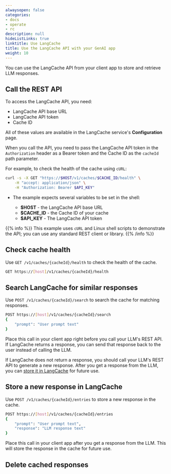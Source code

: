 ```yaml
---
alwaysopen: false
categories:
- docs
- operate
- rc
description: null
hideListLinks: true
linktitle: Use LangCache
title: Use the LangCache API with your GenAI app
weight: 10
---
```


You can use the LangCache API from your client app to store and retrieve LLM responses.

## Call the REST API

To access the LangCache API, you need:

- LangCache API base URL
- LangCache API token
- Cache ID

All of these values are available in the LangCache service's **Configuration** page.

When you call the API, you need to pass the LangCache API token in the `Authorization` header as a Bearer token and the Cache ID as the `cacheId` path parameter. 

For example, to check the health of the cache using `cURL`:

```bash
curl -s -X GET "https://$HOST/v1/caches/$CACHE_ID/health" \
    -H "accept: application/json" \
    -H "Authorization: Bearer $API_KEY"
```

- The example expects several variables to be set in the shell:

    - **$HOST** - the LangCache API base URL
    - **$CACHE_ID** - the Cache ID of your cache
    - **$API_KEY** - The LangCache API token

{{% info %}}
This example uses `cURL` and Linux shell scripts to demonstrate the API; you can use any standard REST client or library.
{{% /info %}}

## Check cache health

Use `GET /v1/caches/{cacheId}/health` to check the health of the cache.

```sh
GET https://[host]/v1/caches/{cacheId}/health
```

## Search LangCache for similar responses

Use `POST /v1/caches/{cacheId}/search` to search the cache for matching responses.

```sh
POST https://[host]/v1/caches/{cacheId}/search
{
    "prompt": "User prompt text"
}
```

Place this call in your client app right before you call your LLM's REST API. If LangCache returns a response, you can send that response back to the user instead of calling the LLM.

If LangCache does not return a response, you should call your LLM's REST API to generate a new response. After you get a response from the LLM, you can [store it in LangCache](#store-a-new-response-in-langcache) for future use.

## Store a new response in LangCache

Use `POST /v1/caches/{cacheId}/entries` to store a new response in the cache.

```sh
POST https://[host]/v1/caches/{cacheId}/entries
{
    "prompt": "User prompt text",
    "response": "LLM response text"
}
```

Place this call in your client app after you get a response from the LLM. This will store the response in the cache for future use.

## Delete cached responses